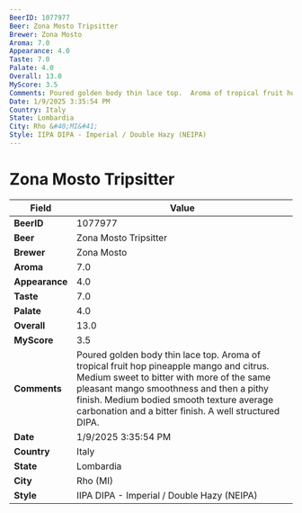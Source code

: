 ```yaml
---
BeerID: 1077977
Beer: Zona Mosto Tripsitter
Brewer: Zona Mosto
Aroma: 7.0
Appearance: 4.0
Taste: 7.0
Palate: 4.0
Overall: 13.0
MyScore: 3.5
Comments: Poured golden body thin lace top.  Aroma of tropical fruit hop pineapple mango and citrus.  Medium sweet to bitter with more of the same pleasant mango smoothness and then a pithy finish.  Medium bodied smooth texture average carbonation and a bitter finish.  A well structured DIPA.
Date: 1/9/2025 3:35:54 PM
Country: Italy
State: Lombardia
City: Rho &#40;MI&#41;
Style: IIPA DIPA - Imperial / Double Hazy (NEIPA)
---
```


# Zona Mosto Tripsitter

| Field         | Value |
|---------------|-------|
| **BeerID** | 1077977 |
| **Beer** | Zona Mosto Tripsitter |
| **Brewer** | Zona Mosto |
| **Aroma** | 7.0 |
| **Appearance** | 4.0 |
| **Taste** | 7.0 |
| **Palate** | 4.0 |
| **Overall** | 13.0 |
| **MyScore** | 3.5 |
| **Comments** | Poured golden body thin lace top.  Aroma of tropical fruit hop pineapple mango and citrus.  Medium sweet to bitter with more of the same pleasant mango smoothness and then a pithy finish.  Medium bodied smooth texture average carbonation and a bitter finish.  A well structured DIPA.  |
| **Date** | 1/9/2025 3:35:54 PM |
| **Country** | Italy |
| **State** | Lombardia |
| **City** | Rho &#40;MI&#41; |
| **Style** | IIPA DIPA - Imperial / Double Hazy (NEIPA) |
